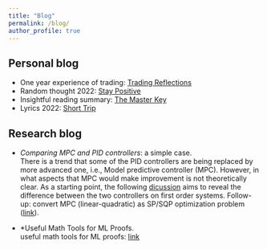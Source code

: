 ```yaml
---
title: "Blog"
permalink: /blog/
author_profile: true
---
```


Personal blog
---------------
* One year experience of trading: [Trading Reflections](https://milanlx.github.io/files/trading_reflection.pdf)
* Random thought 2022: [Stay Positive](https://milanlx.github.io/files/trading_2022_thoughts.pdf)
* Insightful reading summary: [The Master Key](https://milanlx.github.io/files/blogs/the_master_key.pdf)
* Lyrics 2022: [Short Trip](https://milanlx.github.io/files/short_trip.pdf)


Research blog
---------------
* *Comparing MPC and PID controllers*: a simple case. \
There is a trend that some of the PID controllers are being replaced by more advanced one, i.e., Model predictive controller (MPC). However, in what aspects that MPC would make improvement is not theoretically clear. As a starting point, the following [dicussion](https://milanlx.github.io/files/LQR_PID.pdf) aims to reveal the difference between the two controllers on first order systems.  Follow-up: convert MPC (linear-quadratic) as SP/SQP optimization problem ([link](https://milanlx.github.io/files/mpc_to_qp_sqp.pdf)). 

* *Useful Math Tools for ML Proofs. \
useful math tools for ML proofs: [link](https://milanlx.github.io/files/math_tools.pdf)
